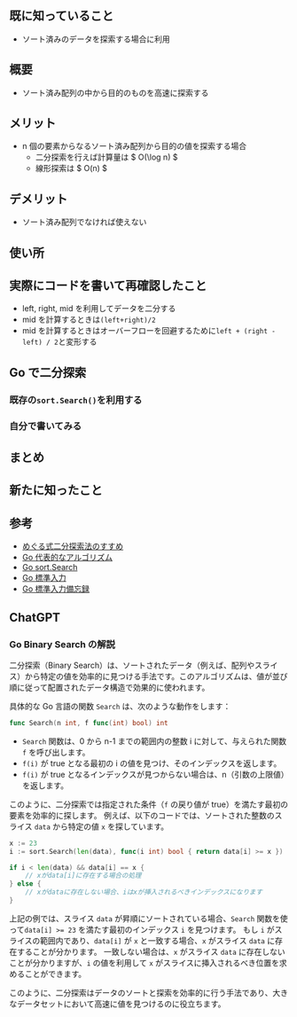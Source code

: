 ## 既に知っていること

- ソート済みのデータを探索する場合に利用

## 概要

- ソート済み配列の中から目的のものを高速に探索する

## メリット

- n 個の要素からなるソート済み配列から目的の値を探索する場合
  - 二分探索を行えば計算量は $ O(\log n) $
  - 線形探索は $ O(n) $

## デメリット

- ソート済み配列でなければ使えない

## 使い所

## 実際にコードを書いて再確認したこと

- left, right, mid を利用してデータを二分する
- mid を計算するときは`(left+right)/2`
- mid を計算するときはオーバーフローを回避するために`left + (right - left) / 2`と変形する

## Go で二分探索

### 既存の`sort.Search()`を利用する

### 自分で書いてみる

## まとめ

## 新たに知ったこと

## 参考

- [めぐる式二分探索法のすすめ](https://qiita.com/drken/items/97e37dd6143e33a64c8c)
- [Go 代表的なアルゴリズム](https://zenn.dev/satumahayato010/articles/58fb473c40d9af)
- [Go sort.Search](https://pkg.go.dev/sort#Search)
- [Go 標準入力](https://qiita.com/tnoda_/items/b503a72eac82862d30c6)
- [Go 標準入力備忘録](https://qiita.com/t-yama-3/items/99ecf0466e5e0f080815)

## ChatGPT

### Go Binary Search の解説

二分探索（Binary Search）は、ソートされたデータ（例えば、配列やスライス）から特定の値を効率的に見つける手法です。このアルゴリズムは、値が並び順に従って配置されたデータ構造で効果的に使われます。

具体的な Go 言語の関数 `Search` は、次のような動作をします：

```go
func Search(n int, f func(int) bool) int
```

- `Search` 関数は、0 から n-1 までの範囲内の整数 i に対して、与えられた関数 `f` を呼び出します。
- `f(i)` が true となる最初の i の値を見つけ、そのインデックスを返します。
- `f(i)` が true となるインデックスが見つからない場合は、n（引数の上限値）を返します。

このように、二分探索では指定された条件（`f` の戻り値が true）を満たす最初の要素を効率的に探します。
例えば、以下のコードでは、ソートされた整数のスライス `data` から特定の値 `x` を探しています。

```go
x := 23
i := sort.Search(len(data), func(i int) bool { return data[i] >= x })

if i < len(data) && data[i] == x {
	// xがdata[i]に存在する場合の処理
} else {
	// xがdataに存在しない場合、iはxが挿入されるべきインデックスになります
}
```

上記の例では、スライス `data` が昇順にソートされている場合、`Search` 関数を使って`data[i] >= 23` を満たす最初のインデックス `i` を見つけます。
もし `i` がスライスの範囲内であり、`data[i]` が `x` と一致する場合、`x` がスライス `data` に存在することが分かります。
一致しない場合は、`x` がスライス `data` に存在しないことが分かりますが、`i` の値を利用して `x` がスライスに挿入されるべき位置を求めることができます。

このように、二分探索はデータのソートと探索を効率的に行う手法であり、大きなデータセットにおいて高速に値を見つけるのに役立ちます。

